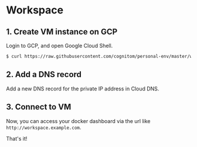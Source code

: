 # Workspace

## 1. Create VM instance on GCP

Login to GCP, and open Google Cloud Shell.

```bash
$ curl https://raw.githubusercontent.com/cognitom/personal-env/master/workspace/create.sh | sh
```

## 2. Add a DNS record

Add a new DNS record for the private IP address in Cloud DNS.

## 3. Connect to VM

Now, you can access your docker dashboard via the url like `http://workspace.example.com`.


That's it!
